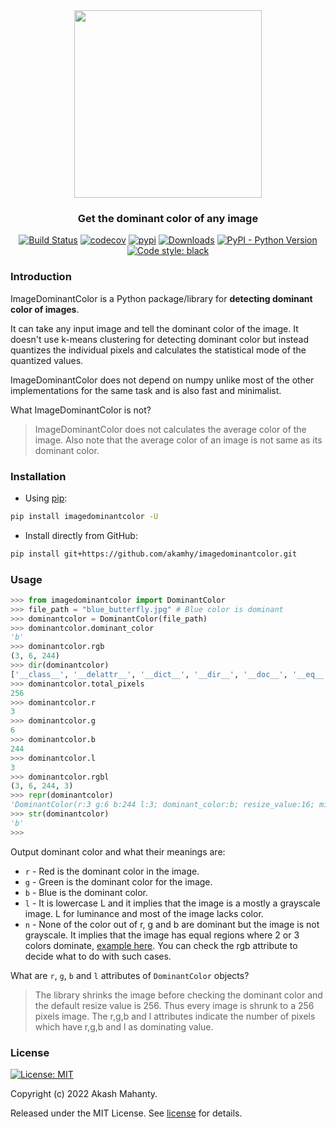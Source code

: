 <div align="center">
<img src="https://raw.githubusercontent.com/akamhy/imagedominantcolor/main/assets/image_dominant_color_logo.svg" width="300"><br>
<h3>Get the dominant color of any image</h3>
</div>

<p align="center">
<a href="https://github.com/akamhy/imagedominantcolor/actions?query=workflow%3ATest"><img alt="Build Status" src="https://github.com/akamhy/imagedominantcolor/workflows/Test/badge.svg"></a>
<a href="https://codecov.io/gh/akamhy/imagedominantcolor"><img alt="codecov" src="https://codecov.io/gh/akamhy/imagedominantcolor/branch/main/graph/badge.svg?token=xCV7vQ9MJo"></a>
<a href="https://pypi.org/project/imagedominantcolor/"><img alt="pypi" src="https://img.shields.io/pypi/v/imagedominantcolor.svg"></a>
<a href="https://pepy.tech/project/imagedominantcolor?versions=1*"><img alt="Downloads" src="https://pepy.tech/badge/imagedominantcolor/month"></a>
<a href="#"><img alt="PyPI - Python Version" src="https://img.shields.io/pypi/pyversions/imagedominantcolor?style=flat-square"></a>
<a href="https://github.com/psf/black"><img alt="Code style: black" src="https://img.shields.io/badge/code%20style-black-000000.svg"></a>
</p>

### Introduction
ImageDominantColor is a Python package/library for **detecting dominant color of images**.

It can take any input image and tell the dominant color of the image. It doesn't use k-means clustering for detecting dominant color but instead quantizes the individual pixels and calculates the statistical mode of the quantized values.

ImageDominantColor does not depend on numpy unlike most of the other implementations for the same task and is also fast and minimalist.


What ImageDominantColor is not?
> ImageDominantColor does not calculates the average color of the image. Also note that the average color of an image is not same as its dominant color.


### Installation

  - Using [pip](https://en.wikipedia.org/wiki/Pip_(package_manager)):

```bash
pip install imagedominantcolor -U
```

  - Install directly from GitHub:

```bash
pip install git+https://github.com/akamhy/imagedominantcolor.git
```


### Usage
```python
>>> from imagedominantcolor import DominantColor
>>> file_path = "blue_butterfly.jpg" # Blue color is dominant
>>> dominantcolor = DominantColor(file_path)
>>> dominantcolor.dominant_color
'b'
>>> dominantcolor.rgb
(3, 6, 244)
>>> dir(dominantcolor)
['__class__', '__delattr__', '__dict__', '__dir__', '__doc__', '__eq__', '__format__', '__ge__', '__getattribute__', '__gt__', '__hash__', '__init__', '__init_subclass__', '__le__', '__lt__', '__module__', '__ne__', '__new__', '__reduce__', '__reduce_ex__', '__repr__', '__setattr__', '__sizeof__', '__str__', '__subclasshook__', '__weakref__', 'b', 'counter', 'dominant_color', 'dominant_color_of_pixel', 'dominant_color_of_pixels_of_image_array', 'g', 'generate_dominant_color_of_pixels_of_image_array', 'image', 'image_data', 'image_path', 'l', 'minimum_percent_difference_of_rgb', 'mpd', 'r', 'resize_value', 'resized_image', 'rgb', 'rgbl', 'set_dominat_color_of_image', 'set_rgbl_value_of_image', 'total_pixels']
>>> dominantcolor.total_pixels
256
>>> dominantcolor.r
3
>>> dominantcolor.g
6
>>> dominantcolor.b
244
>>> dominantcolor.l
3
>>> dominantcolor.rgbl
(3, 6, 244, 3)
>>> repr(dominantcolor)
'DominantColor(r:3 g:6 b:244 l:3; dominant_color:b; resize_value:16; minimum_percent_difference_of_rgb:10)'
>>> str(dominantcolor)
'b'
>>>
```

Output dominant color and what their meanings are:

  - `r` - Red is the dominant color in the image.
  - `g` - Green is the dominant color for the image.
  - `b` - Blue is the dominant color.
  - `l` - It is lowercase L and it implies that the image is a mostly a grayscale image. L for luminance and most of the image lacks color.
  - `n` - None of the color out of r, g and b are dominant but the image is not grayscale. It implies that the image has equal regions where 2 or 3 colors dominate, [example here](https://user-images.githubusercontent.com/64683866/151845374-dd1a83e5-3265-491e-830d-39be120af65b.png). You can check the rgb attribute to decide what to do with such cases.

What are `r`, `g`, `b` and `l` attributes of `DominantColor` objects?
> The library shrinks the image before checking the dominant color and the default resize value is 256. Thus every image is shrunk to a 256 pixels image.
The r,g,b and l attributes indicate the number of pixels which have r,g,b and l as dominating value.

### License
[![License: MIT](https://img.shields.io/badge/License-MIT-green.svg)](https://github.com/akamhy/imagedominantcolor/blob/main/LICENSE)

Copyright (c) 2022 Akash Mahanty.

Released under the MIT License. See
[license](https://github.com/akamhy/imagedominantcolor/blob/main/LICENSE) for details.
